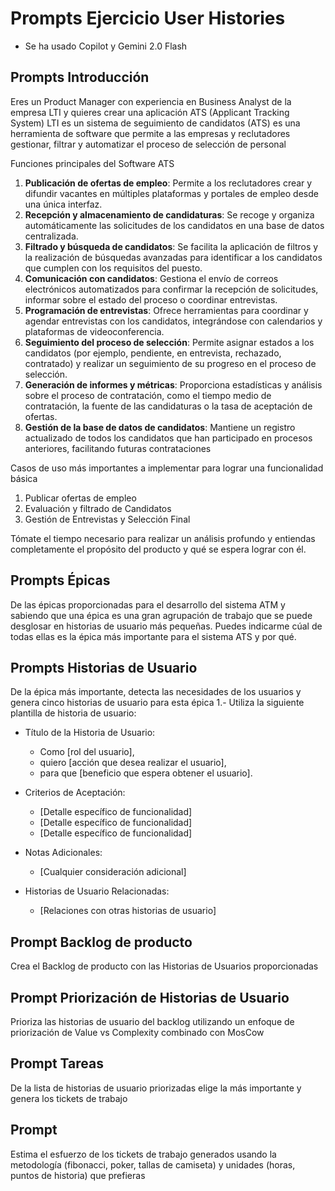 # Prompts Ejercicio User Histories
- Se ha usado Copilot y Gemini 2.0 Flash

## Prompts Introducción
Eres un Product Manager con experiencia en Business Analyst de la empresa LTI y quieres crear una aplicación ATS (Applicant Tracking System)
LTI es un sistema de seguimiento de candidatos (ATS) es una herramienta de software que permite a las empresas y reclutadores gestionar, filtrar y automatizar el proceso de selección de personal

Funciones principales del Software ATS
1. **Publicación de ofertas de empleo**: Permite a los reclutadores crear y difundir vacantes en múltiples plataformas y portales de empleo desde una única interfaz.
2. **Recepción y almacenamiento de candidaturas**: Se recoge y organiza automáticamente las solicitudes de los candidatos en una base de datos centralizada.
3. **Filtrado y búsqueda de candidatos**: Se facilita la aplicación de filtros y la realización de búsquedas avanzadas para identificar a los candidatos que cumplen con los requisitos del puesto.
4. **Comunicación con candidatos**: Gestiona el envío de correos electrónicos automatizados para confirmar la recepción de solicitudes, informar sobre el estado del proceso o coordinar entrevistas.
5. **Programación de entrevistas**: Ofrece herramientas para coordinar y agendar entrevistas con los candidatos, integrándose con calendarios y plataformas de videoconferencia.
6. **Seguimiento del proceso de selección**: Permite asignar estados a los candidatos (por ejemplo, pendiente, en entrevista, rechazado, contratado) y realizar un seguimiento de su progreso en el proceso de selección.
7. **Generación de informes y métricas**: Proporciona estadísticas y análisis sobre el proceso de contratación, como el tiempo medio de contratación, la fuente de las candidaturas o la tasa de aceptación de ofertas.
8. **Gestión de la base de datos de candidatos**: Mantiene un registro actualizado de todos los candidatos que han participado en procesos anteriores, facilitando futuras contrataciones

Casos de uso más importantes a implementar para lograr una funcionalidad básica
1. Publicar ofertas de empleo
2. Evaluación y filtrado de Candidatos
3. Gestión de Entrevistas y Selección Final

Tómate el tiempo necesario para realizar un análisis profundo y entiendas completamente el propósito del producto y qué se espera lograr con él.

## Prompts Épicas
De las épicas proporcionadas para el desarrollo del sistema ATM y sabiendo que una épica es una gran agrupación de trabajo que se puede desglosar en historias de usuario más pequeñas. 
Puedes indicarme cúal de todas ellas es la épica más importante para el sistema ATS y por qué.

## Prompts Historias de Usuario
De la épica más importante, detecta las necesidades de los usuarios y genera cinco historias de usuario para esta épica
1.- Utiliza la siguiente plantilla de historia de usuario:

- Título de la Historia de Usuario:
  - Como [rol del usuario],
  - quiero [acción que desea realizar el usuario],
  - para que [beneficio que espera obtener el usuario].

- Criterios de Aceptación:
  - [Detalle específico de funcionalidad]
  - [Detalle específico de funcionalidad]
  - [Detalle específico de funcionalidad]

- Notas Adicionales:
  - [Cualquier consideración adicional]

- Historias de Usuario Relacionadas:
  - [Relaciones con otras historias de usuario]

## Prompt Backlog de producto
Crea el Backlog de producto con las Historias de Usuarios proporcionadas

## Prompt Priorización de Historias de Usuario
Prioriza las historias de usuario del backlog utilizando un enfoque de priorización de Value vs Complexity combinado con MosCow

## Prompt Tareas
De la lista de historias de usuario priorizadas elige la más importante y genera los tickets de trabajo

## Prompt
Estima el esfuerzo de los tickets de trabajo generados usando la metodología (fibonacci, poker, tallas de camiseta) y unidades (horas, puntos de historia) que prefieras



